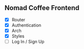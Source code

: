 ## Nomad Coffee Frontend

- [x] Router
- [x] Authentication
- [x] Arch
- [x] Styles
- [ ] Log In / Sign Up